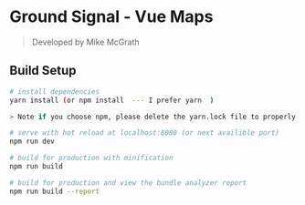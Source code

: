 # Ground Signal - Vue Maps

> Developed by Mike McGrath

## Build Setup

```bash
# install dependencies
yarn install (or npm install  --- I prefer yarn  )

> Note if you choose npm, please delete the yarn.lock file to properly run the app

# serve with hot reload at localhost:8080 (or next availible port)
npm run dev

# build for production with minification
npm run build

# build for production and view the bundle analyzer report
npm run build --report
```
